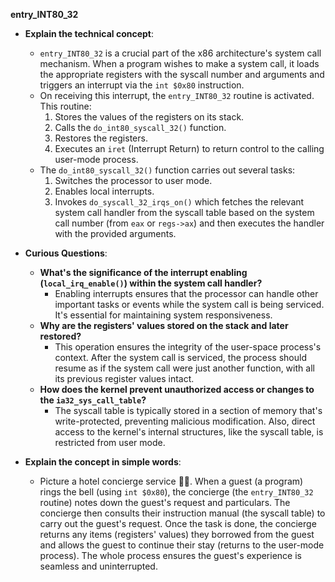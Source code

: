 **entry_INT80_32**
- **Explain the technical concept**:
  - `entry_INT80_32` is a crucial part of the x86 architecture's system call mechanism. 
  When a program wishes to make a system call, it loads the appropriate registers with the syscall number and arguments and triggers an interrupt via the `int $0x80` instruction.
  - On receiving this interrupt, the `entry_INT80_32` routine is activated. This routine:
    1. Stores the values of the registers on its stack.
    2. Calls the `do_int80_syscall_32()` function.
    3. Restores the registers.
    4. Executes an `iret` (Interrupt Return) to return control to the calling user-mode process.
  - The `do_int80_syscall_32()` function carries out several tasks:
    1. Switches the processor to user mode.
    2. Enables local interrupts.
    3. Invokes `do_syscall_32_irqs_on()` which fetches the relevant system call handler from the syscall table based on the system call number (from `eax` or `regs->ax`) and then executes the handler with the provided arguments.

- **Curious Questions**:
  - **What's the significance of the interrupt enabling (`local_irq_enable()`) within the system call handler?**
    - Enabling interrupts ensures that the processor can handle other important tasks or events while the system call is being serviced. It's essential for maintaining system responsiveness.
  - **Why are the registers' values stored on the stack and later restored?**
    - This operation ensures the integrity of the user-space process's context. After the system call is serviced, the process should resume as if the system call were just another function, with all its previous register values intact.
  - **How does the kernel prevent unauthorized access or changes to the `ia32_sys_call_table`?**
    - The syscall table is typically stored in a section of memory that's write-protected, preventing malicious modification. Also, direct access to the kernel's internal structures, like the syscall table, is restricted from user mode.

- **Explain the concept in simple words**:
  - Picture a hotel concierge service 🏨🔔. When a guest (a program) rings the bell (using `int $0x80`), the concierge (the `entry_INT80_32` routine) notes down the guest's request and particulars. The concierge then consults their instruction manual (the syscall table) to carry out the guest's request. Once the task is done, the concierge returns any items (registers' values) they borrowed from the guest and allows the guest to continue their stay (returns to the user-mode process). The whole process ensures the guest's experience is seamless and uninterrupted.

